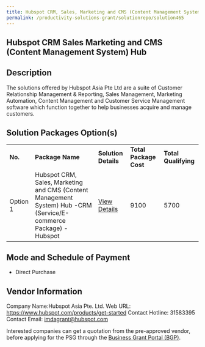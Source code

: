 ```yaml
---
title: Hubspot CRM, Sales, Marketing and CMS (Content Management System) Hub
permalink: /productivity-solutions-grant/solutionrepo/solution465
---
```


## Hubspot CRM Sales Marketing and CMS (Content Management System) Hub

## Description

The solutions offered by Hubspot Asia Pte Ltd are a suite of Customer Relationship Management & Reporting, Sales Management, Marketing Automation, Content Management and Customer Service Management software which function together to help businesses acquire and manage customers.

## Solution Packages Option(s)

<table>
<tr>
<td><b>No.</b></td>
<td><b>Package Name</b></td>
<td><b>Solution Details</b></td>
<td><b>Total Package Cost</b></td>
<td><b>Total Qualifying</b></td>
</tr>
<tr>
<td>Option 1</td>
<td>Hubspot CRM, Sales, Marketing and CMS (Content Management System) Hub -CRM (Service/E-commerce Package) - Hubspot</td>
<td><a href='https://www.gobusiness.gov.sg/images/psg/Desensitised_Hubspot_Asia_Annex3_CR_wef_7_Sept_2020_Part_3.pdf'>View Details</a></td>
<td>9100</td>
<td>5700</td>
</tr>
</table>

## Mode and Schedule of Payment

 - Direct Purchase

## Vendor Information

 Company Name:Hubspot Asia Pte. Ltd. 
Web URL: https://www.hubspot.com/products/get-started 
Contact Hotline: 31583395 
Contact Email: imdagrant@hubspot.com


Interested companies can get a quotation from the pre-approved vendor, before applying for the PSG through the <a href='https://www.businessgrants.gov.sg/'>Business Grant Portal (BGP)</a>.
<script src="/jquery/resize-tables.js"></script>
